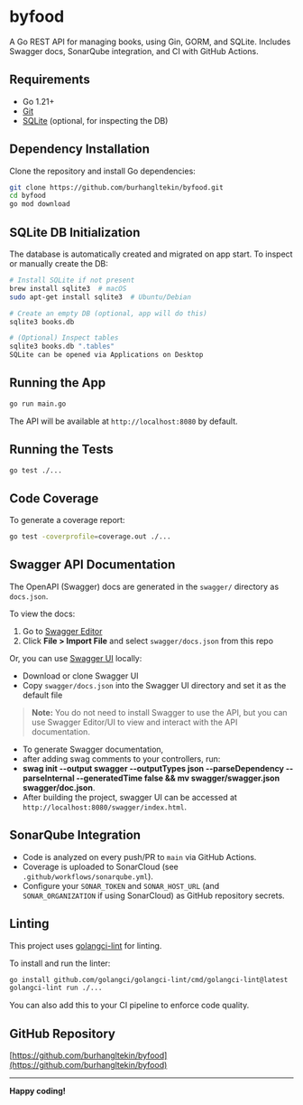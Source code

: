 # byfood

A Go REST API for managing books, using Gin, GORM, and SQLite. Includes Swagger docs, SonarQube integration, and CI with GitHub Actions.

## Requirements
- Go 1.21+
- [Git](https://git-scm.com/)
- [SQLite](https://www.sqlite.org/) (optional, for inspecting the DB)

## Dependency Installation
Clone the repository and install Go dependencies:

```sh
git clone https://github.com/burhangltekin/byfood.git
cd byfood
go mod download
```

## SQLite DB Initialization
The database is automatically created and migrated on app start. To inspect or manually create the DB:

```sh
# Install SQLite if not present
brew install sqlite3  # macOS
sudo apt-get install sqlite3  # Ubuntu/Debian

# Create an empty DB (optional, app will do this)
sqlite3 books.db

# (Optional) Inspect tables
sqlite3 books.db ".tables"
SQLite can be opened via Applications on Desktop
```

## Running the App

```sh
go run main.go
```

The API will be available at `http://localhost:8080` by default.

## Running the Tests

```sh
go test ./...
```

## Code Coverage
To generate a coverage report:
```sh
go test -coverprofile=coverage.out ./...
```

## Swagger API Documentation
The OpenAPI (Swagger) docs are generated in the `swagger/` directory as `docs.json`.

To view the docs:
1. Go to [Swagger Editor](https://editor.swagger.io/)
2. Click **File > Import File** and select `swagger/docs.json` from this repo

Or, you can use [Swagger UI](https://swagger.io/tools/swagger-ui/) locally:
- Download or clone Swagger UI
- Copy `swagger/docs.json` into the Swagger UI directory and set it as the default file

> **Note:** You do not need to install Swagger to use the API, but you can use Swagger Editor/UI to view and interact with the API documentation.

- To generate Swagger documentation,
- after adding swag comments to your controllers, run:
- 
  **swag init --output swagger --outputTypes json --parseDependency --parseInternal --generatedTime false && mv swagger/swagger.json swagger/doc.json**.
- After building the project, swagger UI can be accessed at `http://localhost:8080/swagger/index.html`.


## SonarQube Integration
- Code is analyzed on every push/PR to `main` via GitHub Actions.
- Coverage is uploaded to SonarCloud (see `.github/workflows/sonarqube.yml`).
- Configure your `SONAR_TOKEN` and `SONAR_HOST_URL` (and `SONAR_ORGANIZATION` if using SonarCloud) as GitHub repository secrets.

## Linting

This project uses [golangci-lint](https://golangci-lint.run/) for linting.

To install and run the linter:

```sh
go install github.com/golangci/golangci-lint/cmd/golangci-lint@latest
golangci-lint run ./...
```

You can also add this to your CI pipeline to enforce code quality.

## GitHub Repository
[https://github.com/burhangltekin/byfood](https://github.com/burhangltekin/byfood)

---

**Happy coding!**
